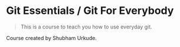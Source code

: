 # Git Essentials / Git For Everybody
> This is a course to teach you how to use everyday git.

Course created by Shubham Urkude.
